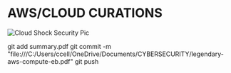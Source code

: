 # AWS/CLOUD CURATIONS

![Cloud Shock Security Pic](https://github.com/user-attachments/assets/52bd404e-2596-40dc-993f-336371d53be8)


git add summary.pdf
git commit -m "file:///C:/Users/ccell/OneDrive/Documents/CYBERSECURITY/legendary-aws-compute-eb.pdf"
git push


